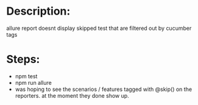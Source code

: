 # Description:

allure report doesnt display skipped test that are filtered out by cucumber tags

# Steps:

- npm test
- npm run allure
- was hoping to see the scenarios / features tagged with @skip() on the reporters. at the moment they done show up.